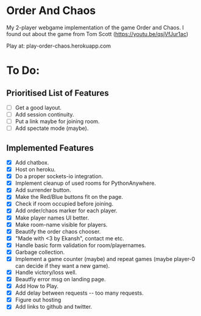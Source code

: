 # Order And Chaos
My 2-player webgame implementation of the game Order and Chaos. I found out about the game from Tom Scott (https://youtu.be/qsjVfJur1ac)

Play at: play-order-chaos.herokuapp.com

# To Do:

## Prioritised List of Features
- [ ] Get a good layout.
- [ ] Add session continuity.
- [ ] Put a link maybe for joining room.
- [ ] Add spectate mode (maybe).

## Implemented Features

- [x] Add chatbox.
- [x] Host on heroku.
- [x] Do a proper sockets-io integration.
- [x] Implement cleanup of used rooms for PythonAnywhere.
- [x] Add surrender button.
- [x] Make the Red/Blue buttons fit on the page. 
- [x] Check if room occupied before joining.
- [x] Add order/chaos marker for each player.
- [x] Make player names UI better.
- [x] Make room-name visible for players.
- [x] Beautify the order chaos chooser.
- [x] "Made with <3 by Ekansh", contact me etc.
- [x] Handle basic form validation for room/playernames.
- [x] Garbage collection.
- [x] Implement a game counter (maybe) and repeat games (maybe player-0 can decide if they want a new game).
- [x] Handle victory/loss well.
- [x] Beautfiy error msg on landing page.
- [x] Add How to Play.
- [x] Add delay between requests -- too many requests.
- [x] Figure out hosting
- [x] Add links to github and twitter.